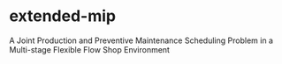 # extended-mip
A Joint Production and Preventive Maintenance Scheduling Problem in a Multi-stage Flexible Flow Shop Environment
